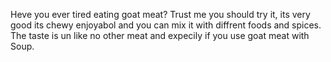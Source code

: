 Heve you ever tired eating goat meat? Trust me you should try it, its very good its chewy enjoyabol and you can mix it with diffrent foods and spices. The taste is un like no other meat and expecily if you use goat meat with Soup.